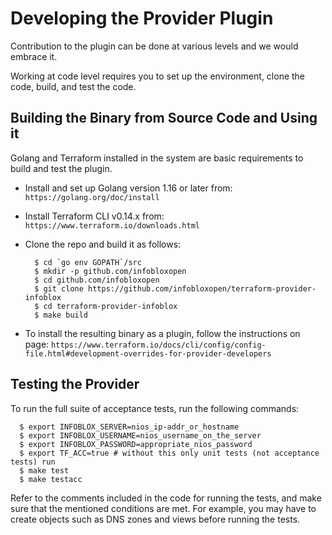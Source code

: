 # Developing the Provider Plugin
Contribution to the plugin can be done at various levels and we would embrace it. 

Working at code level requires you  to set up the environment, clone the code, build, and test the code.

## Building the Binary from Source Code and Using it
Golang and Terraform installed in the system are basic requirements to build and test the plugin.

* Install and set up Golang  version 1.16 or later from:
  `https://golang.org/doc/install`
* Install Terraform CLI v0.14.x from:  
  `https://www.terraform.io/downloads.html`
* Clone the repo and build it as follows:
  ```
    $ cd `go env GOPATH`/src
    $ mkdir -p github.com/infobloxopen
    $ cd github.com/infobloxopen
    $ git clone https://github.com/infobloxopen/terraform-provider-infoblox
    $ cd terraform-provider-infoblox
    $ make build
  ```  
  
* To install the resulting binary as a plugin, follow the instructions on page:
  `https://www.terraform.io/docs/cli/config/config-file.html#development-overrides-for-provider-developers`

## Testing the Provider
To run the full suite of acceptance tests, run the following commands:
  ```
    $ export INFOBLOX_SERVER=nios_ip-addr_or_hostname
    $ export INFOBLOX_USERNAME=nios_username_on_the_server
    $ export INFOBLOX_PASSWORD=appropriate_nios_password
    $ export TF_ACC=true # without this only unit tests (not acceptance tests) run
    $ make test
    $ make testacc
  ```

Refer to the comments included in the code for running the tests, and make sure that the mentioned conditions are met. 
For example, you may have to create objects such as DNS zones and views before running the tests.
